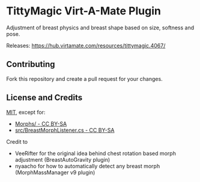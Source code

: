 # TittyMagic Virt-A-Mate Plugin

Adjustment of breast physics and breast shape based on size, softness and pose.

Releases: https://hub.virtamate.com/resources/tittymagic.4067/

## Contributing

Fork this repository and create a pull request for your changes.

## License and Credits

[MIT](https://github.com/everlasterVR/TittyMagic/blob/master/LICENSE), except for:

- [Morphs/ - CC BY-SA](https://github.com/everlasterVR/TittyMagic/blob/master/Morphs/LICENSE)
- [src/BreastMorphListener.cs - CC BY-SA](https://github.com/everlasterVR/TittyMagic/blob/master/src/BreastMorphListener.cs)

Credit to

- VeeRifter for the original idea behind chest rotation based morph adjustment (BreastAutoGravity plugin)
- nyaacho for how to automatically detect any breast morph (MorphMassManager v9 plugin)
